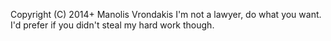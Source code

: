 Copyright (C) 2014+ Manolis Vrondakis
I'm not a lawyer, do what you want. I'd prefer if you didn't steal my hard work though. 
